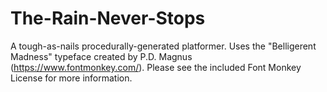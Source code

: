 # The-Rain-Never-Stops
A tough-as-nails procedurally-generated platformer.
Uses the "Belligerent Madness" typeface created by P.D. Magnus (https://www.fontmonkey.com/). Please see the included Font Monkey License for more information.